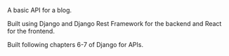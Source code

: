 A basic API for a blog.

Built using Django and Django Rest Framework for the backend and React for the frontend.

Built following chapters 6-7 of Django for APIs.
